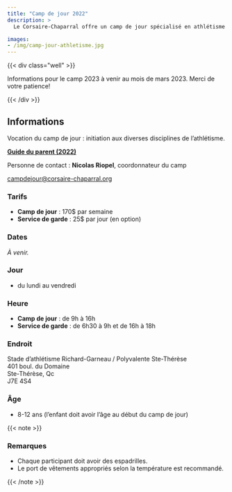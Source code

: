 ```yaml
---
title: "Camp de jour 2022"
description: >
  Le Corsaire-Chaparral offre un camp de jour spécialisé en athlétisme à l’été 2022, en partenariat avec les villes de Blainville et de Sainte-Thérèse.

images: 
- /img/camp-jour-athletisme.jpg
---
```


{{< div class="well" >}}

Informations pour le camp 2023 à venir au mois de mars 2023. Merci de votre patience!

{{< /div >}}

## Informations 

Vocation du camp de jour : initiation aux diverses disciplines de l’athlétisme.

[**Guide du parent (2022)**](/docs/campdejour-guide-parent-2022.pdf)

Personne de contact : **Nicolas Riopel**, coordonnateur du camp

<campdejour@corsaire-chaparral.org>

### Tarifs

* **Camp de jour** : 170$ par semaine
* **Service de garde** : 25$ par jour (en option)

### Dates
<!--
* **Semaine #1** – du 27 juin au 1 juillet 2022
* **Semaine #2** – du 4 au 8 juillet 2022
* **Semaine #3** – du 11 au 15 juillet 2022
* **Semaine #4** – du 18 au 22 juillet 2022
* **Semaine #5** – du 25 au 29 juillet 2022
* **Semaine #6** – du 1 au 5 août 2022
* **Semaine #7** – du 8 au 12 août 2022
* **Semaine #8** – du 15 au 19 août 2022
-->

_À venir._

### Jour

- du lundi au vendredi

### Heure

- **Camp de jour** : de 9h à 16h
- **Service de garde** : de 6h30 à 9h et de 16h à 18h

### Endroit

Stade d’athlétisme Richard-Garneau / Polyvalente Ste-Thérèse  
401 boul. du Domaine  
Ste-Thérèse, Qc  
J7E 4S4

### Âge

- 8-12 ans (l’enfant doit avoir l’âge au début du camp de jour)


{{< note >}}
### Remarques

- Chaque participant doit avoir des espadrilles.
- Le port de vêtements appropriés selon la température est recommandé.

{{< /note >}}

<!--
## Inscription

<a href="https://campdejour.corsaire-chaparral.org/e/1/le-camp-de-jour-2022" class="btn btn-primary btn--block" target="_blank">
Inscription au camp de jour
{{< icon "chevron-right-solid" >}}
</a>
-->
